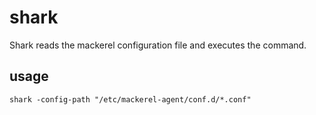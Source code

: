 # shark

Shark reads the mackerel configuration file and executes the command.

## usage

```
shark -config-path "/etc/mackerel-agent/conf.d/*.conf"
```
